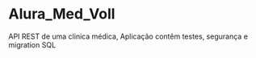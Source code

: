 # Alura_Med_Voll
API REST de uma clinica médica, Aplicação contêm testes, segurança e migration SQL
